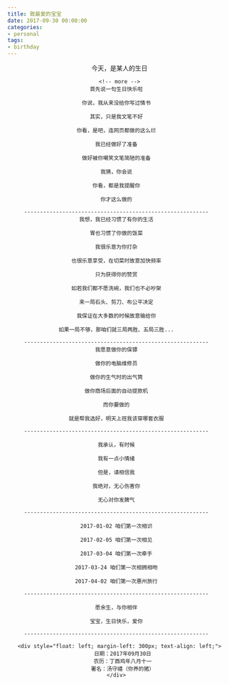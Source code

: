 ```yaml
---
title: 致最爱的宝宝
date: 2017-09-30 00:00:00
categories:
- personal
tags:
- birthday
---
```


<div style="text-align: center;">
    今天，是某人的生日  

    <!-- more -->
    首先说一句生日快乐啦  

    你说，我从来没给你写过情书  

    其实，只是我文笔不好  

    你看，是吧，连网页都做的这么烂  

    我已经做好了准备  

    做好被你嘲笑文笔简陋的准备  

    我猜，你会说  

    你看，都是我提醒你  

    你才这么做的  

    ----------------------------------------------------------  
    我想，我已经习惯了有你的生活  

    胃也习惯了你做的饭菜  

    我很乐意为你打杂  

    也很乐意享受，在切菜时故意加快频率  

    只为获得你的赞赏  

    如若我们都不愿洗碗，我们也不必吵架  

    来一局石头、剪刀、布公平决定  

    我保证在大多数的时候故意输给你  

    如果一局不够，那咱们就三局两胜、五局三胜...  

    ----------------------------------------------------------  
    我愿意做你的保镖  

    做你的电脑维修员  

    做你的生气时的出气筒  

    做你商场后面的自动提款机  

    而你要做的  

    就是帮我选好，明天上班我该穿哪套衣服  

    ----------------------------------------------------------  

    我承认，有时候  

    我有一点小情绪  

    但是，请相信我  

    我绝对，无心伤害你  

    无心对你发脾气  

    ----------------------------------------------------------  

    2017-01-02 咱们第一次相识  

    2017-02-05 咱们第一次相见  

    2017-03-04 咱们第一次牵手  

    2017-03-24 咱们第一次相拥相吻  

    2017-04-02 咱们第一次惠州旅行  

    ----------------------------------------------------------  

    愿余生，与你相伴  

    宝宝，生日快乐，爱你  

    ----------------------------------------------------------  

    <div style="float: left; margin-left: 300px; text-align: left;">
      日期：2017年09月30日
      农历：丁酉鸡年八月十一
      署名：汤守禧（你养的猪）
    </div>  
    
</div>
